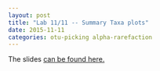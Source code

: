 ```yaml
---
layout: post
title: "Lab 11/11 -- Summary Taxa plots"
date: 2015-11-11
categories: otu-picking alpha-rarefaction
---
```


The slides [can be found here.](https://docs.google.com/a/umn.edu/presentation/d/19bMnMv5lPtNbHBcudFtSWN2gMrXlU-8Pb5WfPKGJQ0c/edit?usp=sharing)


